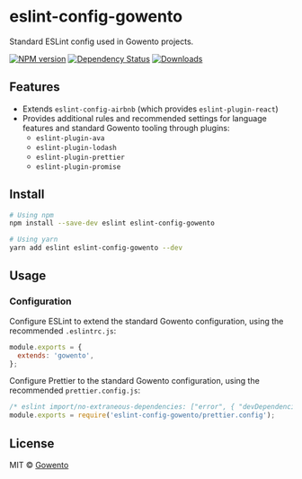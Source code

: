 # eslint-config-gowento

Standard ESLint config used in Gowento projects.

[![NPM version][npm-image]][npm-url]
[![Dependency Status][depstat-image]][depstat-url]
[![Downloads][download-badge]][npm-url]

## Features

- Extends `eslint-config-airbnb` (which provides `eslint-plugin-react`)
- Provides additional rules and recommended settings for language features and standard Gowento tooling through plugins:
  - `eslint-plugin-ava`
  - `eslint-plugin-lodash`
  - `eslint-plugin-prettier`
  - `eslint-plugin-promise`

## Install

```sh
# Using npm
npm install --save-dev eslint eslint-config-gowento
```

```sh
# Using yarn
yarn add eslint eslint-config-gowento --dev
```

## Usage

### Configuration

Configure ESLint to extend the standard Gowento configuration, using the recommended `.eslintrc.js`:

```js
module.exports = {
  extends: 'gowento',
};
```

Configure Prettier to the standard Gowento configuration, using the recommended `prettier.config.js`:

```js
/* eslint import/no-extraneous-dependencies: ["error", { "devDependencies": true }] */
module.exports = require('eslint-config-gowento/prettier.config');
```

## License

MIT © [Gowento](https://www.gowento.com)

[npm-url]: https://npmjs.org/package/eslint-config-gowento
[npm-image]: https://img.shields.io/npm/v/eslint-config-gowento.svg?style=flat-square
[depstat-url]: https://david-dm.org/gowento/eslint-config-gowento
[depstat-image]: https://david-dm.org/gowento/eslint-config-gowento.svg?style=flat-square
[download-badge]: http://img.shields.io/npm/dm/eslint-config-gowento.svg?style=flat-square

